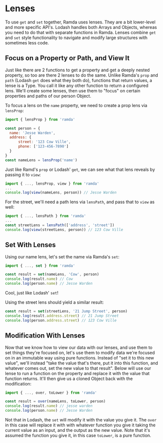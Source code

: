 # Lenses

To use `get` and `set` together, Ramda uses lenses. They are a bit lower-level and more specific API's. Lodash handles both Arrays and Objects, whereas you need to do that with separate functions in Ramda. Lenses combine `get` and `set` style functionality to navigate and modify large structures with sometimes less code.

## Focus on a Property or Path, and View It

Just like there are 2 functions to get a property and get a deeply nested property, so too are there 2 lenses to do the same. Unlike Ramda's `prop` and `path` (Lodash `get` does what they both do), functions that return values, a lense is a Type. You call it like any other function to return a configured lens. We'll create some lenses, then use them to "focus" on certain properties and paths of our person Object.

To focus a lens on the `name` property, we need to create a prop lens via `lensProp`:

```javascript
import { lensProp } from 'ramda'

const person = {
  name: 'Jesse Warden', 
  address: { 
      street: '123 Cow Ville', 
      phone: ['123-456-7890']
  }
}
const nameLens = lensProp('name')
```

Just like Ramd's `prop` or Lodash' `get`, we can see what that lens reveals by passing it to `view`:

```javascript
import { ..., lensProp, view } from 'ramda'
...
console.log(view(nameLens, person)) // Jesse Warden
```

For the street, we'll need a path lens via `lensPath`, and pass that to `view` as well:

```javascript
import { ..., lensPath } from 'ramda'
...
const streetLens = lensPath(['address', 'street'])
console.log(view(streetLens, person)) // 123 Cow Ville
```

## Set With Lenses

Using our name lens, let's set the name via Ramda's `set`:

```javascript
import { ..., set } from 'ramda'

const result = set(nameLens, 'Cow', person)
console.log(result.name) // Cow
console.log(person.name) // Jesse Warden
```

Cool, just like Lodash' `set`!

Using the street lens should yield a similar result:

```javascript
const result = set(streetLens, '21 Jump Street', person)
console.log(result.address.street) // 21 Jump Street
console.log(person.address.street) // 123 Cow Ville
```

## Modification With Lenses

Now that we know how to view our data with our lenses, and use them to set things they're focused on, let's use them to modify data we're focused on in an immutable way using pure functions. Instead of "set it to this new value", we'll instead "take the value that's there, put it into this function, and whatever comes out, set the new value to that result". Below will use our lense to run a function on the property and replace it with the value that function returns. It'll then give us a cloned Object back with the modification:

```javascript
import { ..., over, toLower } from 'ramda'

const result = over(nameLens, toLower, person)
console.log(result.name) // jesse warden
console.log(person.name) // Jesse Warden
```

Not that in Lodash, the `set` will modify it with the value you give it. The `over` in this case will replace it with with whatever function you give it taking the current value as an input, and the output as the new value. Note that it's assumed the function you give it, in this case `toLower`, is a pure function.

